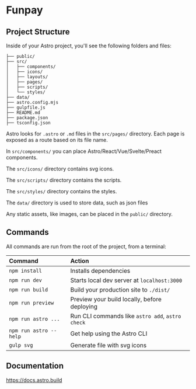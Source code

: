 # Funpay

## Project Structure

Inside of your Astro project, you'll see the following folders and files:

```
├── public/
├── src/
│   ├── components/
│   ├── icons/
│   ├── layouts/
│   ├── pages/
│   ├── scripts/
│   └── styles/
├── data/
├── astro.config.mjs
├── gulpfile.js
├── README.md
├── package.json
├── tsconfig.json
```

Astro looks for `.astro` or `.md` files in the `src/pages/` directory. Each page is exposed as a route based on its file name.

In `src/components/` you can place Astro/React/Vue/Svelte/Preact components.

The `src/icons/` directory contains svg icons.

The `src/scripts/` directory contains the scripts.

The `src/styles/` directory contains the styles.

The `data/` directory is used to store data, such as json files

Any static assets, like images, can be placed in the `public/` directory.

## Commands

All commands are run from the root of the project, from a terminal:

| Command                | Action                                           |
| :--------------------- | :----------------------------------------------- |
| `npm install`          | Installs dependencies                            |
| `npm run dev`          | Starts local dev server at `localhost:3000`      |
| `npm run build`        | Build your production site to `./dist/`          |
| `npm run preview`      | Preview your build locally, before deploying     |
| `npm run astro ...`    | Run CLI commands like `astro add`, `astro check` |
| `npm run astro --help` | Get help using the Astro CLI                     |
| `gulp svg`             | Generate file with svg icons                     |

## Documentation

https://docs.astro.build

